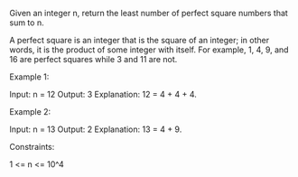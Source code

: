 Given an integer n, return the least number of perfect square numbers that
sum to n.

A perfect square is an integer that is the square of an integer; in other
words, it is the product of some integer with itself. For example, 1, 4, 9,
and 16 are perfect squares while 3 and 11 are not.


Example 1:


Input: n = 12
Output: 3
Explanation: 12 = 4 + 4 + 4.


Example 2:


Input: n = 13
Output: 2
Explanation: 13 = 4 + 9.



Constraints:


1 <= n <= 10^4




